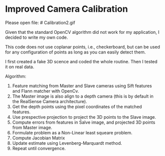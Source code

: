 # Improved Camera Calibration

Please open file: # Calibration2.gif

Given that the standard OpenCV algorithm did not work for my application, I decided to write my own code. 

This code does not use coplanar points, i.e., checkerboard, but can be used for any configuration of points as long as you can easily 
detect them. 

I first created a fake 3D scence and coded the whole routine. Then I tested it on real data. 

Algorithm: 

1. Feature matching from Master and Slave cameras using Sift features and Flann matcher with OpenCv. 
2. The Master image is also align to a depth camera (this is by default in the RealSense Camera architecture). 
3. Get the depth points using the pixel coordinates of the matched features. 
4. Use prespective projection to project the 3D points to the Slave image. 
5. Compute errors from features in Salve image, and projected 3D points from Master image. 
6. Formulate problem as a Non-Linear least squeare problem. 
7. Compute Jacobian Matrix
8. Update estimate using Levenberg-Marquardt method. 
9. Repeat until convergence. 
